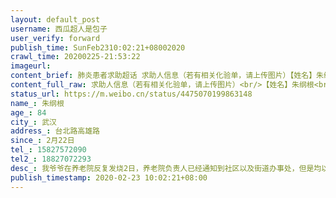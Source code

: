 ```yaml
---
layout: default_post
username: 西瓜超人是包子
user_verify: forward
publish_time: SunFeb2310:02:21+08002020
crawl_time: 20200225-21:53:22
imageurl: 
content_brief: 肺炎患者求助超话 求助人信息（若有相关化验单，请上传图片）【姓名】朱纲根【年龄】84【所在城市】武汉【所在小区、社区】台北路高雄路【患病时间】2月22日【联系方式】15827572090【其他紧急联系人】18827072293【病情描述】 我爷爷在养老院反复发烧2日，养老院负责人已经通知到社区以及 ...全文
content_full_raw: 求助人信息（若有相关化验单，请上传图片）<br/>【姓名】朱纲根<br/>【年龄】84<br/>【所在城市】武汉<br/>【所在小区、社区】台北路高雄路<br/>【患病时间】2月22日<br/>【联系方式】15827572090<br/>【其他紧急联系人】18827072293<br/>【病情描述】我爷爷在养老院反复发烧2日，养老院负责人已经通知到社区以及街道办事处，但是均以没有床位收治为理由拒绝，110也说已经备案登记，但是均没有任何结果。由于老人年纪大太，生活不能自理，望先到酒店陪同隔离，拍ct测核酸，再做下一步打算！
status_url: https://m.weibo.cn/status/4475070199863148
name_: 朱纲根
age_: 84
city_: 武汉
address_: 台北路高雄路
since_: 2月22日
tel_: 15827572090
tel2_: 18827072293
desc_: 我爷爷在养老院反复发烧2日，养老院负责人已经通知到社区以及街道办事处，但是均以没有床位收治为理由拒绝，110也说已经备案登记，但是均没有任何结果。由于老人年纪大太，生活不能自理，望先到酒店陪同隔离，拍ct测核酸，再做下一步打算！
publish_timestamp: 2020-02-23 10:02:21+08:00
---
```

